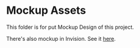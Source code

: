 # Mockup Assets
This folder is for put Mockup Design of this project.

There's also mockup in Invision. See it [here](https://invis.io/HWN8EAS4BDQ).
